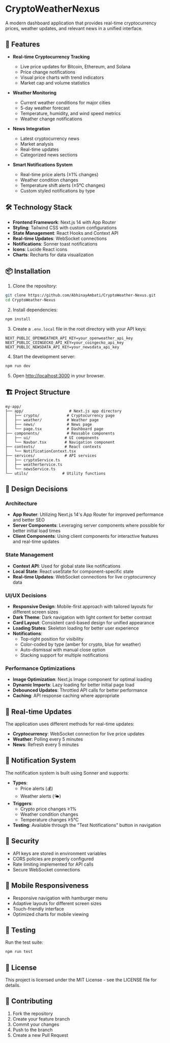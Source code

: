 # CryptoWeatherNexus

A modern dashboard application that provides real-time cryptocurrency prices, weather updates, and relevant news in a unified interface.

## 🚀 Features

- **Real-time Cryptocurrency Tracking**
  - Live price updates for Bitcoin, Ethereum, and Solana
  - Price change notifications
  - Visual price charts with trend indicators
  - Market cap and volume statistics

- **Weather Monitoring**
  - Current weather conditions for major cities
  - 5-day weather forecast
  - Temperature, humidity, and wind speed metrics
  - Weather change notifications

- **News Integration**
  - Latest cryptocurrency news
  - Market analysis
  - Real-time updates
  - Categorized news sections

- **Smart Notifications System**
  - Real-time price alerts (≥1% changes)
  - Weather condition changes
  - Temperature shift alerts (≥5°C changes)
  - Custom styled notifications by type

## 🛠️ Technology Stack

- **Frontend Framework**: Next.js 14 with App Router
- **Styling**: Tailwind CSS with custom configurations
- **State Management**: React Hooks and Context API
- **Real-time Updates**: WebSocket connections
- **Notifications**: Sonner toast notifications
- **Icons**: Lucide React icons
- **Charts**: Recharts for data visualization

## 📦 Installation

1. Clone the repository:
```bash
git clone https://github.com/AbhinayAmbati/CryptoWeather-Nexus.git
cd CryptoWeather-Nexus
```

2. Install dependencies:
```bash
npm install
```

3. Create a `.env.local` file in the root directory with your API keys:
```env
NEXT_PUBLIC_OPENWEATHER_API_KEY=your_openweather_api_key
NEXT_PUBLIC_COINGECKO_API_KEY=your_coingecko_api_key
NEXT_PUBLIC_NEWSDATA_API_KEY=your_newsdata_api_key
```

4. Start the development server:
```bash
npm run dev
```

5. Open [http://localhost:3000](http://localhost:3000) in your browser.

## 🏗️ Project Structure

```
my-app/
├── app/                    # Next.js app directory
│   ├── crypto/            # Cryptocurrency page
│   ├── weather/           # Weather page
│   ├── news/              # News page
│   └── page.tsx           # Dashboard page
├── components/            # Reusable components
│   ├── ui/               # UI components
│   └── Navbar.tsx        # Navigation component
├── contexts/             # React contexts
│   └── NotificationContext.tsx
├── services/             # API services
│   ├── cryptoService.ts
│   ├── weatherService.ts
│   └── newsService.ts
└── utils/               # Utility functions
```

## 🎨 Design Decisions

### Architecture
- **App Router**: Utilizing Next.js 14's App Router for improved performance and better SEO
- **Server Components**: Leveraging server components where possible for better initial load times
- **Client Components**: Using client components for interactive features and real-time updates

### State Management
- **Context API**: Used for global state like notifications
- **Local State**: React useState for component-specific state
- **Real-time Updates**: WebSocket connections for live cryptocurrency data

### UI/UX Decisions
- **Responsive Design**: Mobile-first approach with tailored layouts for different screen sizes
- **Dark Theme**: Dark navigation with light content for better contrast
- **Card Layout**: Consistent card-based design for unified appearance
- **Loading States**: Skeleton loading for better user experience
- **Notifications**: 
  - Top-right position for visibility
  - Color-coded by type (amber for crypto, blue for weather)
  - Auto-dismissal with manual close option
  - Stacking support for multiple notifications

### Performance Optimizations
- **Image Optimization**: Next.js Image component for optimal loading
- **Dynamic Imports**: Lazy loading for better initial page load
- **Debounced Updates**: Throttled API calls for better performance
- **Caching**: API response caching where appropriate

## 🔄 Real-time Updates

The application uses different methods for real-time updates:
- **Cryptocurrency**: WebSocket connection for live price updates
- **Weather**: Polling every 5 minutes
- **News**: Refresh every 5 minutes

## 🚨 Notification System

The notification system is built using Sonner and supports:
- **Types**: 
  - Price alerts (💰)
  - Weather alerts (🌤️)
- **Triggers**:
  - Crypto price changes ≥1%
  - Weather condition changes
  - Temperature changes ≥5°C
- **Testing**: Available through the "Test Notifications" button in navigation

## 🔐 Security

- API keys are stored in environment variables
- CORS policies are properly configured
- Rate limiting implemented for API calls
- Secure WebSocket connections

## 📱 Mobile Responsiveness

- Responsive navigation with hamburger menu
- Adaptive layouts for different screen sizes
- Touch-friendly interface
- Optimized charts for mobile viewing

## 🧪 Testing

Run the test suite:
```bash
npm run test
```

## 📄 License

This project is licensed under the MIT License - see the LICENSE file for details.

## 🤝 Contributing

1. Fork the repository
2. Create your feature branch
3. Commit your changes
4. Push to the branch
5. Create a new Pull Request 
